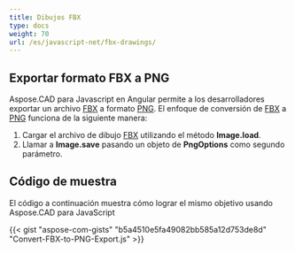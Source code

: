 ```yaml
---
title: Dibujos FBX
type: docs
weight: 70
url: /es/javascript-net/fbx-drawings/
---
```


## **Exportar formato FBX a PNG**

Aspose.CAD para Javascript en Angular permite a los desarrolladores exportar un archivo [FBX](https://docs.fileformat.com/3d/fbx/) a formato [PNG](https://docs.fileformat.com/image/png/).
El enfoque de conversión de [FBX](https://docs.fileformat.com/3d/fbx/) a [PNG](https://docs.fileformat.com/image/png/) funciona de la siguiente manera:

1. Cargar el archivo de dibujo [FBX](https://docs.fileformat.com/3d/fbx/) utilizando el método **Image.load**.
1. Llamar a **Image.save** pasando un objeto de **PngOptions** como segundo parámetro.

## Código de muestra

El código a continuación muestra cómo lograr el mismo objetivo usando Aspose.CAD para JavaScript

{{< gist "aspose-com-gists" "b5a4510e5fa49082bb585a12d753de8d" "Convert-FBX-to-PNG-Export.js" >}}
